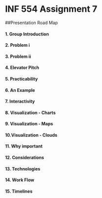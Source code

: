 # INF 554 Assignment 7

##Presentation Road Map

#### 1. Group Introduction
#### 2. Problem i
#### 3. Problem ii
#### 4. Elevator Pitch
#### 5. Practicability 
#### 6. An Example
#### 7. Interactivity
#### 8. Visualization - Charts
#### 9. Visualization - Maps
#### 10.Visualization - Clouds
#### 11. Why important
#### 12. Considerations
#### 13. Technologies
#### 14. Work Flow
#### 15. Timelines
